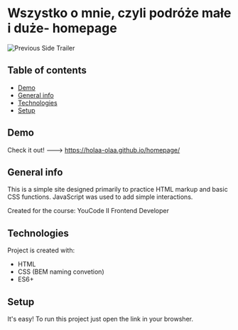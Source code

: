 # Wszystko o mnie, czyli podróże małe i duże- homepage

![Previous Side Trailer](https://i.postimg.cc/NFxZCbRY/readme-Gif.gif)

## Table of contents
* [Demo](#demo)
* [General info](#general-info)
* [Technologies](#technologies)
* [Setup](#setup)

## Demo
Check it out! ---> https://holaa-olaa.github.io/homepage/

## General info
This is a simple site designed primarily to practice HTML markup and basic CSS functions. JavaScript was used to add simple interactions.

Created for the course: YouCode II Frontend Developer

## Technologies
Project is created with:
* HTML
* CSS (BEM naming convetion)
* ES6+
	
## Setup
It's easy! To run this project just open the link in your browsher.
